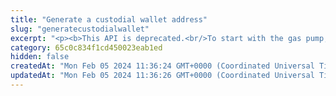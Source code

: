 ```yaml
---
title: "Generate a custodial wallet address"
slug: "generatecustodialwallet"
excerpt: "<p><b>This API is deprecated.<br/>To start with the gas pump, use the <a href=\"#operation/PrecalculateGasPumpAddresses\">API for precalculating the gas pump addresses</a>.</b></p>\n<p><b>If you built your gas pump solution using this API and the <a href=\"#operation/GenerateCustodialWalletBatch\">API for generating a gas pump wallet address</a>, you can still use this API for creating more custodial addresses for your solution. However, we recommend that you switch to the <a href=\"#operation/PrecalculateGasPumpAddresses\">API for precalculating the gas pump addresses</a></b>.</p><br/>\n<p><b>2 credits per API call</b></p>\n<p>Generate new gas pump smart contract address on the blockchain. It's possible to enable tokens, which should be detected and supported on that address. This address enables custodial providers to\nreceive native assets, ERC20 / ERC721 / ERC1155 tokens on behalf of their customers on dedicated blockchain address, but in the same time it can initiate transfer of those assets away.</p>\n<p>Gas required for the transfer from that address is going to be deducted from the providers address - the one, which was used to generate the address on the blockchain.</p>\n<p>There are multiple options, how this address can be setup - it cannot be changed in the future:</p>\n<ul>\n<li>Native assets only - ETH, BSC, CELO, MATIC, ONE, TRX</li>\n<li>Native assets + ERC20 tokens</li>\n<li>Native assets + ERC721 tokens</li>\n<li>Native assets + ERC1155 tokens - TRON does not support 1155 standard</li>\n<li>Native assets + ERC20 + ERC721 tokens</li>\n<li>Native assets + ERC20 + ERC1155 tokens - TRON does not support 1155 standard</li>\n<li>Native assets + ERC721 + ERC1155 tokens - TRON does not support 1155 standard</li>\n<li>Native assets + ERC20 + ERC721 + ERC1155 tokens - TRON does not support 1155 standard</li>\n</ul>\n<p>All of these options could be enabled with a batch mode as well - in 1 transaction, it is possible to transfer multiple different assets from that address, e.g. ETH + USDC + ERC721 token.\nWithout batch mode, 3 separate transaction must have been performed.</p>\n<p>This operation deploys a smart contract on the blockchain. More assets you will support, more intial gas will be used for address creation. Batch mode adds more gas for every type.</p>\n<p>This API is supported for the following blockchains:</p>\n<ul>\n<li>BNB Smart Chain</li>\n<li>Celo</li>\n<li>Ethereum</li>\n<li>Harmony</li>\n<li>Polygon</li>\n<li>TRON (except for Multi Tokens)</li>\n</ul>"
category: 65c0c834f1cd450023eab1ed
hidden: false
createdAt: "Mon Feb 05 2024 11:36:24 GMT+0000 (Coordinated Universal Time)"
updatedAt: "Mon Feb 05 2024 11:36:26 GMT+0000 (Coordinated Universal Time)"
---
```

